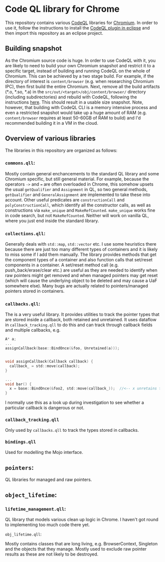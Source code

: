 # Code QL library for Chrome

This repository contains various [CodeQL](https://codeql.com) libraries for [Chromium](https://chromium.googlesource.com/chromium/src.git). In order to use it, follow the instructions to install the [CodeQL plugin in eclipse](https://help.semmle.com/ql-for-eclipse/Content/WebHelp/installation.html) and then import this repository as an eclipse project.

## Building snapshot

As the Chromium source code is huge. In order to use CodeQL with it, you are likely to need to build your own Chromium snapshot and restrict it to a specific target, instead of building and running CodeQL on the whole of Chromium. This can be achieved by a two stage build. For example, if the directory of interest is `content/browser` (e.g. when researching Chromium IPC), then first build the entire Chromium. Next, remove all the build artifacts (*.o, *.so, *.a) in the `src/out/<target>/obj/content/browser/` directory (including subdirectories) and rebuild with CodeQL, following the instructions [here](https://help.semmle.com/codeql/codeql-cli.html). This should result in a usable size snapshot. Note, however, that building with CodeQL CLI is a memory intensive process and even a restricted snapshot would take up a huge amount of RAM (e.g. `content/browser` requires at least 50-60GB of RAM to build) and I'd recommended building it in a VM in the cloud.

## Overview of various libraries

The libraries in this repository are organized as follows:

### `commons.qll`:

Mostly contain general enchancements to the standard QL library and some Chromium specific, but still general material. For example, because the operators `->` and `=` are often overloaded in Chrome, this somehow upsets the usual `getQualifier` and `Assignment` in QL, so two general methods, `getQualifier` and `GeneralAssignment` are implemented to take these into account. Other useful predicates are `constructionCall` and `polyConstructionCall`, which identify all the constructor calls, as well as constructions via `make_unique` and `MakeRefCounted`. `make_unique` works fine in code search, but not `MakeRefCounted`. Neither will work on vanilla QL, where you just end inside the standard library.

### `collections.qll`:

Generally deals with `std::map`, `std::vector` etc. I use some heuristics there because there are just too many different types of containers and it is likely to miss some if I add them manually. The library provides methods that get the component types of a container and also function calls that set/reset components in a container. A set/reset method call (e.g. push_back/erase/clear etc.) are useful as they are needed to identify when raw pointers might get removed and when managed pointers may get reset (which will cause the underlying object to be deleted and may cause a UaF somewhere else). Many bugs are actually related to pointers/managed pointers stored in containers.

### `callbacks.qll`:

The is a very useful library. It provides utilities to track the pointer types that are stored inside a callback, both retained and unretained. It uses dataflow in `callback_tracking.qll` to do this and can track through callback fields and multiple callbacks, e.g.

```c
A* a;
...
assignCallback(base::BindOnce(&foo, Unretained(a)));


void assignCallback(Callback callback) {
  callback_ = std::move(callback);
}

...
void bar() {
  x = base::BindOnce(&foo2, std::move(callback_));  //<-- x unretains type A via the assignCallback call.
}
```

I normally use this as a look up during investigation to see whether a particular callback is dangerous or not.

### `callback_tracking.qll`

Only used by `callbacks.qll` to track the types stored in callbacks.

### `bindings.qll`

Used for modelling the Mojo interface.

## `pointers`: 

QL libraries for managed and raw pointers. 

## `object_lifetime`:

### `lifetime_management.qll`:

QL library that models various clean up logic in Chrome. I haven't got round to implementing too much code there yet.

`obj_lifetime.qll`:

Mostly contains classes that are long living, e.g. BrowserContext, Singleton and the objects that they manage. Mostly used to exclude raw pointer results as these are not likely to be destroyed.
